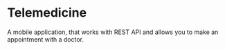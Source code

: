 # Telemedicine

A mobile application, that works with REST API and allows you to make an appointment with a doctor.
